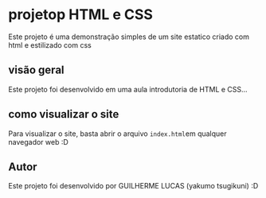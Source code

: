 # projetop HTML e CSS
Este projeto é uma demonstração simples de um site estatico criado com html e estilizado com css

## visão geral
Este projeto foi desenvolvido em uma aula introdutoria de HTML e CSS...

## como visualizar o site
Para visualizar o site, basta abrir o arquivo `index.html`em qualquer navegador web :D

## Autor
Este projeto foi desenvolvido por GUILHERME LUCAS (yakumo tsugikuni) :D